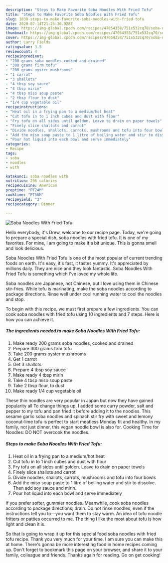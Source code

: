 ```yaml
---
description: "Steps to Make Favorite Soba Noodles With Fried Tofu"
title: "Steps to Make Favorite Soba Noodles With Fried Tofu"
slug: 1838-steps-to-make-favorite-soba-noodles-with-fried-tofu
date: 2020-07-14T21:26:30.928Z
image: https://img-global.cpcdn.com/recipes/47054358/751x532cq70/soba-noodles-with-fried-tofu-recipe-main-photo.jpg
thumbnail: https://img-global.cpcdn.com/recipes/47054358/751x532cq70/soba-noodles-with-fried-tofu-recipe-main-photo.jpg
cover: https://img-global.cpcdn.com/recipes/47054358/751x532cq70/soba-noodles-with-fried-tofu-recipe-main-photo.jpg
author: Larry Fields
ratingvalue: 3.5
reviewcount: 4
recipeingredient:
- "200 grams soba noodles cooked and drained"
- "300 grams firm tofu"
- "200 grams oyster mushrooms"
- "1 carrot"
- "3 shallots"
- "4 tbsp soy sauce"
- "4 tbsp mirin"
- "4 tbsp miso soup paste"
- "2 tbsp flour to dust"
- "1/4 cup vegetable oil"
recipeinstructions:
- "Heat oil in a frying pan to a medium/hot heat"
- "Cut tofu in to 1 inch cubes and dust with flour"
- "Fry tofu on all sides until golden. Leave to drain on paper towels"
- "Finely slice shallots and carrot"
- "Divide noodles, shallots, carrots, mushrooms and tofu into four bowls"
- "Add the miso soup paste to 1 litre of boiling water and stir to dissolve. Then add soy sauce and mirin."
- "Pour hot liquid into each bowl and serve immediately"
categories:
- Recipe
tags:
- soba
- noodles
- with

katakunci: soba noodles with 
nutrition: 296 calories
recipecuisine: American
preptime: "PT24M"
cooktime: "PT56M"
recipeyield: "3"
recipecategory: Dinner

---
```



![Soba Noodles With Fried Tofu](https://img-global.cpcdn.com/recipes/47054358/751x532cq70/soba-noodles-with-fried-tofu-recipe-main-photo.jpg)

Hello everybody, it's Drew, welcome to our recipe page. Today, we're going to prepare a special dish, soba noodles with fried tofu. It is one of my favorites. For mine, I am going to make it a bit unique. This is gonna smell and look delicious.

Soba Noodles With Fried Tofu is one of the most popular of current trending foods on earth. It's easy, it's fast, it tastes yummy. It's appreciated by millions daily. They are nice and they look fantastic. Soba Noodles With Fried Tofu is something which I've loved my whole life.

Soba noodles are Japanese, not Chinese, but I love using them in Chinese stir-fries. While tofu is marinating, make the soba noodles according to package directions. Rinse well under cool running water to cool the noodles and stop.


To begin with this recipe, we must first prepare a few ingredients. You can cook soba noodles with fried tofu using 10 ingredients and 7 steps. Here is how you can achieve it.

<!--inarticleads1-->

##### The ingredients needed to make Soba Noodles With Fried Tofu:

1. Make ready 200 grams soba noodles, cooked and drained
1. Prepare 300 grams firm tofu
1. Take 200 grams oyster mushrooms
1. Get 1 carrot
1. Get 3 shallots
1. Prepare 4 tbsp soy sauce
1. Make ready 4 tbsp mirin
1. Take 4 tbsp miso soup paste
1. Take 2 tbsp flour, to dust
1. Make ready 1/4 cup vegetable oil


These thin noodles are very popular in Japan but now they have gained popularity all To change things up, I added some curry powder, salt and pepper to my tofu and pan fried it before adding it to the noodles. This sesame garlic soba noodles and spinach stir fry with sweet and lemony coconut-lime tofu is perfect to start meatless Monday fit and healthy. In my family, not just dinner, this vegan noodle bowl is also for. Cooking Time for Noodles: DO NOT overcook the noodles. 

<!--inarticleads2-->

##### Steps to make Soba Noodles With Fried Tofu:

1. Heat oil in a frying pan to a medium/hot heat
1. Cut tofu in to 1 inch cubes and dust with flour
1. Fry tofu on all sides until golden. Leave to drain on paper towels
1. Finely slice shallots and carrot
1. Divide noodles, shallots, carrots, mushrooms and tofu into four bowls
1. Add the miso soup paste to 1 litre of boiling water and stir to dissolve. Then add soy sauce and mirin.
1. Pour hot liquid into each bowl and serve immediately


If you prefer softer, gummier noodles. Meanwhile, cook soba noodles according to package directions; drain. Do not rinse noodles, even if the instructions tell you to—you want them to stay warm. An idea of tofu noodle fritters or patties occurred to me. The thing I like the most about tofu is how light and clean it is. 

So that is going to wrap it up for this special food soba noodles with fried tofu recipe. Thank you very much for your time. I am sure you can make this at home. There's gonna be more interesting food in home recipes coming up. Don't forget to bookmark this page on your browser, and share it to your family, colleague and friends. Thanks again for reading. Go on get cooking!
